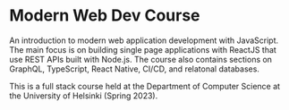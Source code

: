 # Modern Web Dev Course

An introduction to modern web application development with JavaScript. The main focus is on building single page applications with ReactJS that use REST APIs built with Node.js. The course also contains sections on GraphQL, TypeScript, React Native, CI/CD, and relatonal databases.

This is a full stack course held at the Department of Computer Science at the University of Helsinki (Spring 2023).

